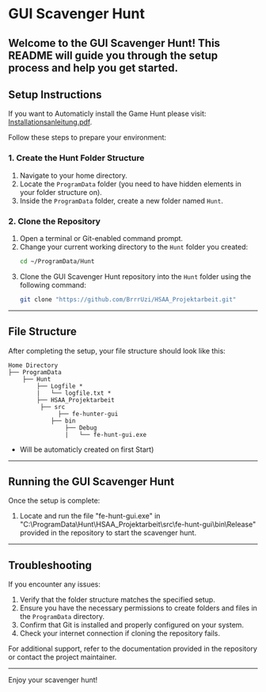 # GUI Scavenger Hunt

Welcome to the **GUI Scavenger Hunt**! This README will guide you through the setup process and help you get started.
---

## Setup Instructions

If you want to Automaticly install the Game Hunt please visit: [Installationsanleitung.pdf](../../demos/Installationsanleitung.pdf).

Follow these steps to prepare your environment:

### 1. Create the Hunt Folder Structure
1. Navigate to your home directory.
2. Locate the `ProgramData` folder (you need to have hidden elements in your folder structure on).
3. Inside the `ProgramData` folder, create a new folder named `Hunt`.

### 2. Clone the Repository
1. Open a terminal or Git-enabled command prompt.
2. Change your current working directory to the `Hunt` folder you created:
   ```bash
   cd ~/ProgramData/Hunt
   ```
3. Clone the GUI Scavenger Hunt repository into the `Hunt` folder using the following command:
   ```bash
   git clone "https://github.com/BrrrUzi/HSAA_Projektarbeit.git"
   ```
---

## File Structure
After completing the setup, your file structure should look like this:

```
Home Directory
├── ProgramData
    ├── Hunt
        ├── Logfile *
        |   └── logfile.txt *
        ├── HSAA_Projektarbeit
	     ├── src
	          ├── fe-hunter-gui
			├── bin
				├── Debug
				|   └── fe-hunt-gui.exe
```
* Will be automaticly created on first Start)

---

## Running the GUI Scavenger Hunt
Once the setup is complete:
1. Locate and run the file "fe-hunt-gui.exe" in "C:\ProgramData\Hunt\HSAA_Projektarbeit\src\fe-hunt-gui\bin\Release" provided in the repository to start the scavenger hunt.

---

## Troubleshooting
If you encounter any issues:
1. Verify that the folder structure matches the specified setup.
2. Ensure you have the necessary permissions to create folders and files in the `ProgramData` directory.
3. Confirm that Git is installed and properly configured on your system.
4. Check your internet connection if cloning the repository fails.

For additional support, refer to the documentation provided in the repository or contact the project maintainer.

---

Enjoy your scavenger hunt!

